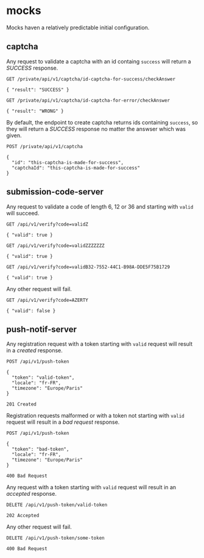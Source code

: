 # mocks

Mocks haven a relatively predictable initial configuration.

## captcha

Any request to validate a captcha with an id containg `success` will return a _SUCCESS_ response.

```http request
GET /private/api/v1/captcha/id-captcha-for-success/checkAnswer

{ "result": "SUCCESS" }
```

```
GET /private/api/v1/captcha/id-captcha-for-error/checkAnswer

{ "result": "WRONG" }
```

By default, the endpoint to create captcha returns ids containing `success`, so they will return a _SUCCESS_ response no matter the answser which was given.

```http request
POST /private/api/v1/captcha

{
  "id": "this-captcha-is-made-for-success",
  "captchaId": "this-captcha-is-made-for-success"
}
```


## submission-code-server

Any request to validate a code of length 6, 12 or 36 and starting with `valid` will succeed.

```http request
GET /api/v1/verify?code=validZ

{ "valid": true }
```

```http request
GET /api/v1/verify?code=validZZZZZZZ

{ "valid": true }
```

```http request
GET /api/v1/verify?code=validB32-7552-44C1-B98A-DDE5F75B1729

{ "valid": true }
```

Any other request will fail.
```http request
GET /api/v1/verify?code=AZERTY

{ "valid": false }
```

## push-notif-server

Any registration request with a token starting with `valid` request will result in a _created_ response.
```http request
POST /api/v1/push-token

{
  "token": "valid-token",
  "locale": "fr-FR",
  "timezone": "Europe/Paris"
}

201 Created
```

Registration requests malformed or with a token not starting with `valid` request will result in a _bad request_ response.
```http request
POST /api/v1/push-token

{
  "token": "bad-token",
  "locale": "fr-FR",
  "timezone": "Europe/Paris"
}

400 Bad Request
```

Any request with a token starting with `valid` request will result in an _accepted_ response.
```http request
DELETE /api/v1/push-token/valid-token

202 Accepted
```

Any other request will fail.
```http request
DELETE /api/v1/push-token/some-token

400 Bad Request
```
